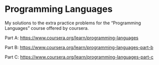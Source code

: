 # Programming Languages
My solutions to the extra practice problems for the “Programming Languages” course offered by coursera.

Part A: https://www.coursera.org/learn/programming-languages 

Part B: https://www.coursera.org/learn/programming-languages-part-b

Part C: https://www.coursera.org/learn/programming-languages-part-c 

